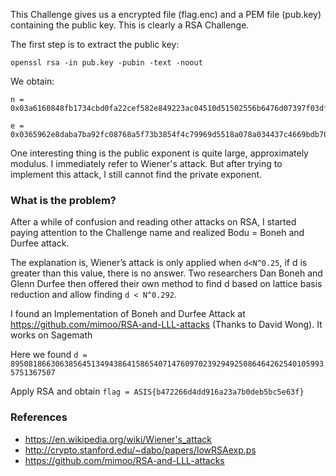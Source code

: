 This Challenge gives us a encrypted file (flag.enc) and a PEM file (pub.key) containing the public key. This is clearly a RSA Challenge.

The first step is to extract the public key:

`openssl rsa -in pub.key -pubin -text -noout`

We obtain:

```
n = 0x03a6160848fb1734cbd0fa22cef582e849223ac04510d51502556b6476d07397f03df155289c20112e87c6f35361d9eb622ca4a0e52d9cd87bf723526c826b88387d06abc4279e353f12ad8ec62ea73c47321a20b89644889a792a73152bc7014b80a693d2e58b123fa925c356b1eba037a4dcac8d8de809167a6fcc30c5c785

e = 0x0365962e8daba7ba92fc08768a5f73b3854f4c79969d5518a078a034437c4669bdb705be4d8b8babf4fda1a6e715269e87b28eecb0d4e02726a27fb8721863740720f583688e5567eb10729bb0d92b322d719949e40c57198d764f1c633e5e277da3d3281ece2ce2eb4df945be5afc3e78498ed0489b2459059664fe15c88a33
```

One interesting thing is the public exponent is quite large, approximately modulus. I immediately refer to Wiener's attack. But after trying to implement this attack, I still cannot find the private exponent.

### What is the problem?

After a while of confusion and reading other attacks on RSA, I started paying attention to the Challenge name and realized Bodu = Boneh and Durfee attack.

The explanation is, Wiener’s attack is only applied when `d<N^0.25`, if d is greater than this value, there is no answer. Two researchers Dan Boneh and Glenn Durfee then offered their own method to find d based on lattice basis reduction and allow finding `d < N^0.292`.

I found an Implementation of Boneh and Durfee Attack at https://github.com/mimoo/RSA-and-LLL-attacks (Thanks to David Wong). It works on Sagemath

Here we found `d = 89508186630638564513494386415865407147609702392949250864642625401059935751367507`

Apply RSA and obtain `flag = ASIS{b472266d4dd916a23a7b0deb5bc5e63f}`

### References
+ https://en.wikipedia.org/wiki/Wiener's_attack
+ http://crypto.stanford.edu/~dabo/papers/lowRSAexp.ps
+ https://github.com/mimoo/RSA-and-LLL-attacks
